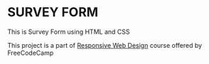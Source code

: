 # SURVEY FORM
This is Survey Form using HTML and CSS

This project is a part of [Responsive Web Design](https://www.freecodecamp.org/learn/responsive-web-design/) course offered by FreeCodeCamp

